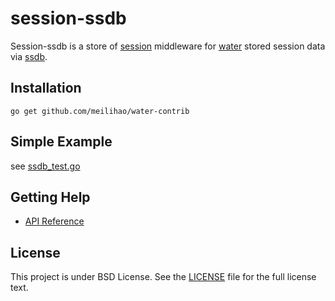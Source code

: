 session-ssdb
======

Session-ssdb is a store of [session](https://github.com/meilihao/water-contrib/tree/master/session) middleware for [water](https://github.com/meilihao/water) stored session data via [ssdb](http://ssdb.io).

## Installation

    go get github.com/meilihao/water-contrib

## Simple Example

see [ssdb_test.go](https://github.com/meilihao/water-contrib/blob/master/session/ssdb/ssdb_test.go)

## Getting Help

- [API Reference](https://gowalker.org/github.com/meilihao/water-contrib/session/ssdb)

## License

This project is under BSD License. See the [LICENSE](LICENSE) file for the full license text.
